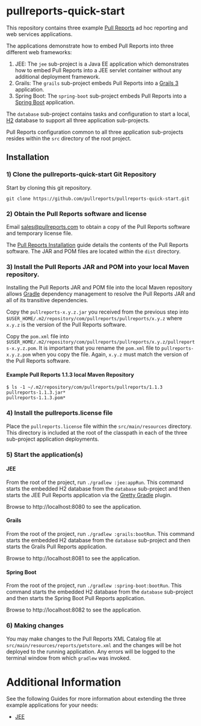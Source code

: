 # pullreports-quick-start

This repository contains three example [Pull Reports](https://www.pullreports.com) ad hoc reporting and web services applications.

The applications demonstrate how to embed Pull Reports into three different web frameworks:

1. JEE: The `jee` sub-project is a Java EE application which demonstrates how to embed Pull Reports into a JEE servlet container without any additional deployment framework.
1. Grails: The `grails` sub-project embeds Pull Reports into a [Grails 3](https://grails.org) application.
1. Spring Boot: The `spring-boot` sub-project embeds Pull Reports into a [Spring Boot](https://projects.spring.io/spring-boot/) application. 

The `database` sub-project contains tasks and configuration to start a local, [H2](http://www.h2database.com) database to support all three application sub-projects.

Pull Reports configuration common to all three application sub-projects resides within the `src` directory of the root project.

## Installation

### 1) Clone the pullreports-quick-start Git Repository

Start by cloning this git repository.

`git clone https://github.com/pullreports/pullreports-quick-start.git`

### 2) Obtain the Pull Reports software and license

Email sales@pullreports.com to obtain a copy of the Pull Reports software and temporary license file.

The [Pull Reports Installation](https://www.pullreports.com/docs/latest/installation.html) guide details the contents of the Pull Reports software. The JAR and POM files are located within the `dist` directory.

### 3) Install the Pull Reports JAR and POM into your local Maven repository.

Installing the Pull Reports JAR and POM file into the local Maven repository allows [Gradle](https://gradle.org) dependency management to resolve the Pull Reports JAR and all of its transitive dependencies.

Copy the `pullreports-x.y.z.jar` you received from the previous step into `$USER_HOME/.m2/repository/com/pullreports/pullreports/x.y.z` where `x.y.z` is the version of the Pull Reports software.

Copy the `pom.xml` file into `$USER_HOME/.m2/repository/com/pullreports/pullreports/x.y.z/pullreports-x.y.z.pom`. It is important that you rename the `pom.xml` file to `pullreports-x.y.z.pom` when you copy the file. Again, `x.y.z` must match the version of the Pull Reports software. 

#### Example Pull Reports 1.1.3 local Maven Repository

    $ ls -1 ~/.m2/repository/com/pullreports/pullreports/1.1.3
    pullreports-1.1.3.jar*
    pullreports-1.1.3.pom*


### 4) Install the pullreports.license file

Place the `pullreports.license` file within the `src/main/resources` directory. This directory is included at the root of the classpath in each of the three sub-project application deployments. 

### 5) Start the application(s)

#### JEE

From the root of the project, run `./gradlew :jee:appRun`. This command starts the embedded H2 database from the `database` sub-project and then starts the JEE Pull Reports application via the [Gretty Gradle](http://akhikhl.github.io/gretty-doc/index.html) plugin.

Browse to http://localhost:8080 to see the application.

#### Grails

From the root of the project, run `./gradlew :grails:bootRun`. This command starts the embedded H2 database from the `database` sub-project and then starts the Grails Pull Reports application.

Browse to http://localhost:8081 to see the application.

#### Spring Boot

From the root of the project, run `./gradlew :spring-boot:bootRun`. This command starts the embedded H2 database from the `database` sub-project and then starts the Spring Boot Pull Reports application.

Browse to http://localhost:8082 to see the application.

### 6) Making changes

You may make changes to the Pull Reports XML Catalog file at `src/main/resources/reports/petstore.xml` and the changes will be hot deployed to the running application. Any errors will be logged to the terminal window from which `gradlew` was invoked. 

# Additional Information

See the following Guides for more information about extending the three example applications for your needs:

* [JEE](JEE.md)